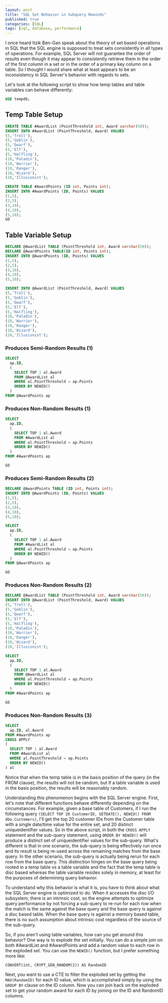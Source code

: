 ```yaml
---
layout: post
title: "SQL Set Behavior in Subquery Rewinds"
published: true
categories: [SQL]
tags: [sql, database, performance]
---
```


I once heard Itzik Ben-Gan speak about the theory of set based operations in SQL that the SQL engine is supposed to treat sets consistently in all types of operations. For example, SQL Server will not guarantee the order of results even though it may appear to consistently retrieve them in the order of the first column in a set or in the order of a primary key column on a table.  So I thought I would share what at least appears to be an inconsistency in SQL Server's behavior with regards to sets.

Let's look at the following script to show how temp tables and table variables can behave differently:

```sql
USE tempdb;
```

## Temp Table Setup

```sql
CREATE TABLE #AwardList (PointThreshold int, Award varchar(50));
INSERT INTO #AwardList (PointThreshold, Award) VALUES
(5,'Troll'),
(5,'Goblin'),
(5,'Dwarf'),
(5,'Elf'),
(5,'Halfling'),
(10,'Paladin'),
(10,'Warrior'),
(10,'Ranger'),
(10,'Wizard'),
(10,'Illusionist');

CREATE TABLE #AwardPoints (ID int, Points int);
INSERT INTO #AwardPoints (ID, Points) VALUES
(1,5),
(2,5),
(3,10),
(4,10),
(5,10);
GO
```

## Table Variable Setup

```sql
DECLARE @AwardList TABLE (PointThreshold int, Award varchar(50));
DECLARE @AwardPoints TABLE(ID int, Points int);
INSERT INTO @AwardPoints (ID, Points) VALUES
(1,5),
(2,5),
(3,10),
(4,10),
(5,10);

INSERT INTO @AwardList (PointThreshold, Award) VALUES
(5,'Troll'),
(5,'Goblin'),
(5,'Dwarf'),
(5,'Elf'),
(5,'Halfling'),
(10,'Paladin'),
(10,'Warrior'),
(10,'Ranger'),
(10,'Wizard'),
(10,'Illusionist');

```

### Produces Semi-Random Results (1)

```sql
SELECT
  ap.ID,
  (
    SELECT TOP 1 al.Award
    FROM @AwardList al
    WHERE al.PointThreshold = ap.Points
    ORDER BY NEWID()
  )
FROM @AwardPoints ap
```

### Produces Non-Random Results (1)

```sql
SELECT
  ap.ID,
  (
    SELECT TOP 1 al.Award
    FROM #AwardList al
    WHERE al.PointThreshold = ap.Points
    ORDER BY NEWID()
  )
FROM #AwardPoints ap

GO
```

### Produces Semi-Random Results (2)

```sql
DECLARE @AwardPoints TABLE (ID int, Points int);
INSERT INTO @AwardPoints (ID, Points) VALUES
(1,5),
(2,5),
(3,10),
(4,10),
(5,10);

SELECT
  ap.ID,
  (
    SELECT TOP 1 al.Award
    FROM #AwardList al
    WHERE al.PointThreshold = ap.Points
    ORDER BY NEWID()
  )
FROM @AwardPoints ap

GO
```

### Produces Non-Random Results (2)

```sql
DECLARE @AwardList TABLE (PointThreshold int, Award varchar(50));
INSERT INTO @AwardList (PointThreshold, Award) VALUES
(5,'Troll'),
(5,'Goblin'),
(5,'Dwarf'),
(5,'Elf'),
(5,'Halfling'),
(10,'Paladin'),
(10,'Warrior'),
(10,'Ranger'),
(10,'Wizard'),
(10,'Illusionist');

SELECT
  ap.ID,
  (
    SELECT TOP 1 al.Award
    FROM @AwardList al
    WHERE al.PointThreshold = ap.Points
    ORDER BY NEWID()
  )
FROM #AwardPoints ap

GO
```

### Produces Non-Random Results (3)

```sql
SELECT
  ap.ID, al.Award
FROM #AwardPoints ap
CROSS APPLY
(
  SELECT TOP 1 al.Award
  FROM #AwardList al
  WHERE al.PointThreshold = ap.Points
  ORDER BY NEWID()
) al
```

Notice that when the temp table is in the basis position of the query (in the FROM clause), the results will not be random, but if a table variable is used in the basis position, the results will be reasonably random.

Understanding this phenomenon begins with the SQL Server engine. First, let's note that different functions behave differently depending on the circumstances. For example, given a base table of Customers, if I run the following query `(SELECT TOP 20 CustomerID, GETDATE(), NEWID() FROM dbo.Customers)`, I'll get the top 20 customer IDs from the Customer table with a single date/time value for the entire set, and 20 distinct uniqueidentifier values.
So in the above script, in both the `CROSS APPLY` statement and the sub-query statement, using `ORDER BY NEWID()` will produce a distinct set of uniqueidentifier values for the sub-query.  What's different is that in one scenario, the sub-query is being effectively run once and its result is being re-used across the remaining matches from the base query.  In the other scenario, the sub-query is actually being rerun for each row from the base query.  This distinction hinges on the base query being rooted in a temp table vs a table variable and the fact that the temp table is disc based whereas the table variable resides solely in memory, at least for the purposes of determining query behavior.

To understand why this behavior is what it is, you have to think about what the SQL Server engine is optimized to do.  When it accesses the disc I/O subsystem, there is an intrinsic cost, so the engine attempts to optimize query performance by not forcing a sub-query to re-run for each row when the match is the same against the base query and the base query is against a disc based table.  When the base query is against a memory based table, there is no such assumption about intrinsic cost regardless of the source of the sub-query.

So, if you aren't using table variables, how can you get around this behavior?
One way is to explode the set initially.  You can do a simple join on both #AwardList and #AwardPoints and add a random value to each row in the exploded set.  You can use the `NEWID()` function, but I prefer something more like:

`CONVERT(int, CRYPT_GEN_RANDOM(2)) AS RandomID`

Next, you want to use a CTE to filter the exploded set by getting the `MAX(RandomID)` for each ID value, which is accomplished simply by using the `GROUP BY` clause on the ID column.  Now you can join back on the exploded set to get your random award for each ID by joining on the ID and RandomID columns.
